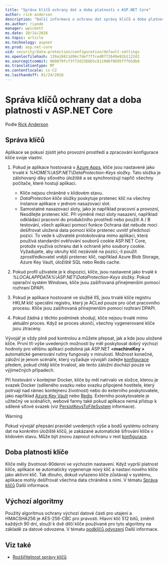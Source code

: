 ```yaml
---
title: "Správa klíčů ochrany dat a doba platnosti v ASP.NET Core"
author: rick-anderson
description: "Další informace o ochranu dat správy klíčů a doba platnosti v ASP.NET Core."
ms.author: riande
manager: wpickett
ms.date: 10/14/2016
ms.topic: article
ms.technology: aspnet
ms.prod: asp.net-core
uid: security/data-protection/configuration/default-settings
ms.openlocfilehash: 139a18411d96c7def7ffced0772649e92b1122d1
ms.sourcegitcommit: 060879fcf3f73d2366b5c811986f8695fff65db8
ms.translationtype: MT
ms.contentlocale: cs-CZ
ms.lasthandoff: 01/24/2018
---
```

# <a name="data-protection-key-management-and-lifetime-in-aspnet-core"></a>Správa klíčů ochrany dat a doba platnosti v ASP.NET Core

Podle [Rick Anderson](https://twitter.com/RickAndMSFT)

## <a name="key-management"></a>Správa klíčů

Aplikace se pokusí zjistit jeho provozní prostředí a zpracování konfigurace klíče svoje vlastní.

1. Pokud je aplikace hostovaná v [Azure Apps](https://azure.microsoft.com/services/app-service/), klíče jsou nastavené jako trvalé k *%HOME%\ASP.NET\DataProtection-Keys* složky. Tato složka je zálohovaný díky síťového úložiště a se synchronizují napříč všechny počítače, které hostují aplikaci.
   * Klíče nejsou chráněné v klidovém stavu.
   * *DataProtection klíče* složky poskytuje prstenec klíč na všechny instance aplikace v jednom nasazovací slot.
   * Samostatné nasazovací sloty, jako je například pracovní a provozní, Nesdílejte prstenec klíč. Při výměně mezi sloty nasazení, například odkládací pracovní do produkčního prostředí nebo použití A / B testování, všech aplikací pomocí funkce Ochrana dat nebude moci dešifrovat uložená data pomocí klíče prstenec uvnitř předchozí pozici. To vede k uživatelé protokolována mimo aplikaci, která používá standardní ověřování souborů cookie ASP.NET Core, protože využívá ochranu dat k ochraně jeho soubory cookie. Vyžadujete, aby okruhy klíč nezávislé na pozici,-li použít zprostředkovatel vnější prstenec klíč, například Azure Blob Storage, Azure Key Vault, úložiště SQL nebo Redis cache.

1. Pokud profil uživatele je k dispozici, klíče, jsou nastavené jako trvalé k *%LOCALAPPDATA%\ASP.NET\DataProtection-Keys* složky. Pokud operační systém Windows, klíče jsou zašifrovaná přinejmenším pomocí rozhraní DPAPI.

1. Pokud je aplikace hostované ve službě IIS, jsou trvalé klíče registru HKLM klíč speciální registru, který je ACLed pouze pro účet pracovního procesu. Klíče jsou zašifrovaná přinejmenším pomocí rozhraní DPAPI.

1. Pokud žádná z těchto podmínek shodují, klíče nejsou trvalé mimo aktuální proces. Když se proces ukončí, všechny vygenerované klíče jsou ztraceny.

Vývojář je vždy plně pod kontrolou a můžete přepsat, jak a kde jsou uložené klíče. První tři výše uvedených možností by měl poskytovat dobrý výchozí hodnoty pro většinu aplikací podobná jak ASP.NET  **\<machineKey >** automatické generování rutiny fungovaly v minulosti. Možnost konečné, záložní je jenom scénáře, který vyžaduje vývojáři zadejte [konfigurace](xref:security/data-protection/configuration/overview) předem, pokud chtějí klíče trvalost, ale tento záložní dochází pouze ve výjimečných případech.

Při hostování v kontejner Docker, klíče by měl natrvalo ve složce, kterou je svazek Docker (sdíleného svazku nebo svazku připojené hostitele, který potrvají nad rámec kontejneru životnost) nebo do externího poskytovatele, jako například [Azure Key Vault](https://azure.microsoft.com/services/key-vault/) nebo [Redis](https://redis.io/). Externího poskytovatele je užitečný ve scénářích, webové farmy také pokud aplikace nemá přístup k sdílené síťové svazek (viz [PersistKeysToFileSystem](xref:security/data-protection/configuration/overview#persistkeystofilesystem) informace).

> [!WARNING]
> Pokud vývojář přepsání pravidel uvedených výše a bodů systému ochrany dat na konkrétní úložiště klíčů, je zakázané automatické šifrování klíče v klidovém stavu. Může být znovu zapnout ochranu v rest [konfigurace](xref:security/data-protection/configuration/overview).

## <a name="key-lifetime"></a>Doba platnosti klíče

Klíče měly životnost-90denní ve výchozím nastavení. Když vyprší platnost klíče, aplikace se automaticky vygeneruje nový klíč a nastaví nového klíče jako aktivní klíč. Tak dlouho, dokud vyřazeno klíče zůstávají v systému, aplikace mohly dešifrovat všechna data chráněná s nimi. V tématu [Správa klíčů](xref:security/data-protection/implementation/key-management#key-expiration-and-rolling) Další informace.

## <a name="default-algorithms"></a>Výchozí algoritmy

Použitý algoritmus ochrany výchozí datové části pro utajení a HMACSHA256 je AES-256-CBC pro pravosti. Hlavní klíč 512 bitů, změnit každých 90 dní, slouží k dvě dílčí klíče používané pro tyto algoritmy na základě za datové odvozena. V tématu [podklíčů odvození](xref:security/data-protection/implementation/subkeyderivation#additional-authenticated-data-and-subkey-derivation) Další informace.

## <a name="see-also"></a>Viz také

* [Rozšiřitelnost správy klíčů](xref:security/data-protection/extensibility/key-management)
